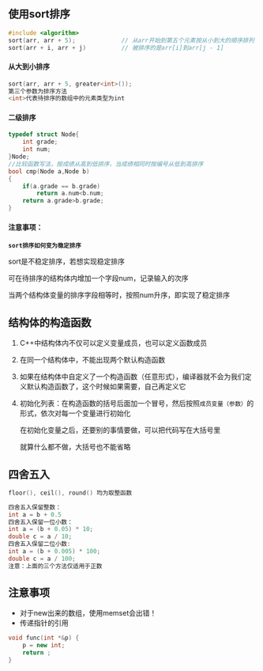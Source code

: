 ## 使用sort排序

```cpp
#include <algorithm>
sort(arr, arr + 5);				// 从arr开始到第五个元素按从小到大的顺序排列
sort(arr + i, arr + j) 			// 被排序的是arr[i]到arr[j - 1]
```

#### 从大到小排序

```cpp
sort(arr, arr + 5, greater<int>());
第三个参数为排序方法
<int>代表待排序的数组中的元素类型为int
```

#### 二级排序

```cpp
typedef struct Node{
    int grade;
    int num;
}Node;
//比较函数写法，按成绩从高到低排序，当成绩相同时按编号从低到高排序
bool cmp(Node a,Node b)
{
    if(a.grade == b.grade)
        return a.num<b.num;
    return a.grade>b.grade;
}
```

#### 注意事项：

**`sort排序如何变为稳定排序`**

sort是不稳定排序，若想实现稳定排序

可在待排序的结构体内增加一个字段num，记录输入的次序

当两个结构体变量的排序字段相等时，按照num升序，即实现了稳定排序

## 结构体的构造函数

1. C++中结构体内不仅可以定义变量成员，也可以定义函数成员

2. 在同一个结构体中，不能出现两个默认构造函数

3. 如果在结构体中自定义了一个构造函数（任意形式），编译器就不会为我们定义默认构造函数了，这个时候如果需要，自己再定义它

4. 初始化列表：在构造函数的括号后面加一个冒号，然后按照`成员变量（参数）`的形式，依次对每一个变量进行初始化

   在初始化变量之后，还要别的事情要做，可以把代码写在大括号里

   就算什么都不做，大括号也不能省略



## 四舍五入

```cpp
floor(), ceil(), round() 均为取整函数

四舍五入保留整数：
int a = b + 0.5
四舍五入保留一位小数：
int a = (b + 0.05) * 10;
double c = a / 10;
四舍五入保留二位小数:
int a = (b + 0.005) * 100;
double c = a / 100;
注意：上面的三个方法仅适用于正数
```

## 注意事项

- 对于new出来的数组，使用memset会出错！
- 传递指针的引用

```cpp
void func(int *&p) {
    p = new int;
    return ;
}
```



